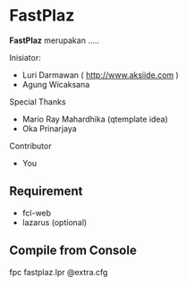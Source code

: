
FastPlaz
===
**FastPlaz** merupakan .....


Inisiator:

* Luri Darmawan ( http://www.aksiide.com )
* Agung Wicaksana

Special Thanks

* Mario Ray Mahardhika (qtemplate idea)
* Oka Prinarjaya

Contributor

* You



Requirement
---
* fcl-web
* lazarus (optional)


Compile from Console
---
fpc fastplaz.lpr @extra.cfg




